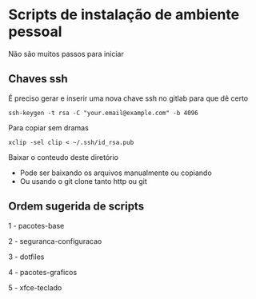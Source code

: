 # Scripts de instalação de ambiente pessoal

Não são muitos passos para iniciar

## Chaves ssh

É preciso gerar e inserir uma nova chave ssh no gitlab para que dê certo

```
ssh-keygen -t rsa -C "your.email@example.com" -b 4096

```

Para copiar sem dramas

```
xclip -sel clip < ~/.ssh/id_rsa.pub
```

Baixar o conteudo deste diretório

- Pode ser baixando os arquivos manualmente ou copiando
- Ou usando o git clone tanto http ou git

## Ordem sugerida de scripts

1 - pacotes-base

2 - seguranca-configuracao

3 - dotfiles

4 - pacotes-graficos

5 - xfce-teclado
